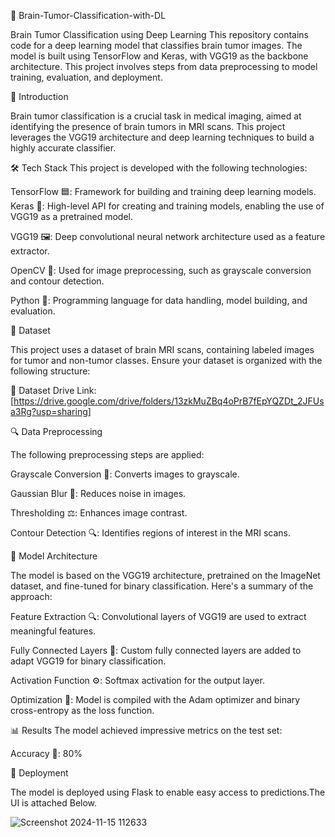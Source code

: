 🧠 Brain-Tumor-Classification-with-DL

Brain Tumor Classification using Deep Learning
This repository contains code for a deep learning model that classifies brain tumor images. The model is built using TensorFlow and Keras, with VGG19 as the backbone architecture. This project involves steps from data preprocessing to model training, evaluation, and deployment.

📘 Introduction

Brain tumor classification is a crucial task in medical imaging, aimed at identifying the presence of brain tumors in MRI scans. This project leverages the VGG19 architecture and deep learning techniques to build a highly accurate classifier.

🛠️ Tech Stack
This project is developed with the following technologies:

TensorFlow 🟦: Framework for building and training deep learning models.
Keras 🔧: High-level API for creating and training models, enabling the use of VGG19 as a pretrained model.

VGG19 🖼️: Deep convolutional neural network architecture used as a feature extractor.

OpenCV 🎥: Used for image preprocessing, such as grayscale conversion and contour detection.

Python 🐍: Programming language for data handling, model building, and evaluation.

📂 Dataset

This project uses a dataset of brain MRI scans, containing labeled images for tumor and non-tumor classes. Ensure your dataset is organized with the following structure:

📎 Dataset Drive Link: [https://drive.google.com/drive/folders/13zkMuZBq4oPrB7fEpYQZDt_2JFUsa3Rg?usp=sharing]

🔍 Data Preprocessing

The following preprocessing steps are applied:

Grayscale Conversion 🎨: Converts images to grayscale.

Gaussian Blur 💨: Reduces noise in images.

Thresholding ⚖️: Enhances image contrast.

Contour Detection 🔍: Identifies regions of interest in the MRI scans.

🧩 Model Architecture

The model is based on the VGG19 architecture, pretrained on the ImageNet dataset, and fine-tuned for binary classification. Here's a summary of the approach:

Feature Extraction 🔍: Convolutional layers of VGG19 are used to extract meaningful features.

Fully Connected Layers 🔗: Custom fully connected layers are added to adapt VGG19 for binary classification.

Activation Function ⚙️: Softmax activation for the output layer.

Optimization 🧬: Model is compiled with the Adam optimizer and binary cross-entropy as the loss function.

📊 Results
The model achieved impressive metrics on the test set:

Accuracy 🎯: 80%

🚀 Deployment

The model is deployed using Flask to enable easy access to predictions.The UI is attached Below.

![Screenshot 2024-11-15 112633](https://github.com/user-attachments/assets/cbc26c77-9b20-48a4-b7a2-df533062046c)








